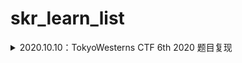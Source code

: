 # skr_learn_list

<details>
<summary>2020.10.10：TokyoWesterns CTF 6th 2020 题目复现</summary>

+ [x] [nothing more to say 2020](http://binlep.top/2020/10/27/%e3%80%90writeup%e3%80%91tokyowesterns-ctf-6th-2020-pwn-%e9%a2%98%e8%a7%a3/#nothing_more_to_say_2020)：格式化字符串签到题
+ [x] [Online Nonogram](http://binlep.top/2020/10/27/%e3%80%90writeup%e3%80%91tokyowesterns-ctf-6th-2020-pwn-%e9%a2%98%e8%a7%a3/#Online_Nonogram)：一道泄露 heapbase 的方法比较特殊的题
+ [ ] [smash](http://binlep.top/2020/10/27/%e3%80%90writeup%e3%80%91tokyowesterns-ctf-6th-2020-pwn-%e9%a2%98%e8%a7%a3/#smash)：一道关于 Control-flow Enforcement Technology 利用的题

1. 【已完成】预期解，利用 shellcode 和修改 io 指针地址达到提权条件
2. 【未完成】利用程序中的 ROP 达成提权条件

<details>
<summary>2020.10.27：N1CTF 2020 题目复现</summary>

+ [x] [Signin](http://binlep.top/2020/10/27/%e3%80%90writeup%e3%80%91n1ctf-2020-pwn-%e9%a2%98%e8%a7%a3/#Signin)：一道入门的 stl vector 利用

